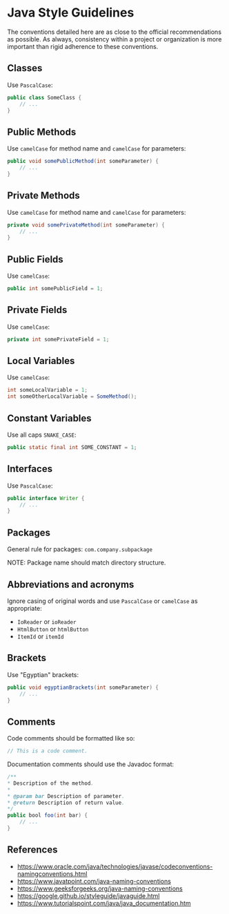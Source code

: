 # Java Style Guidelines
The conventions detailed here are as close to the official recommendations as possible. As always, consistency within a project or organization is more important than rigid adherence to these conventions.

## Classes
Use `PascalCase`:
```java
public class SomeClass {
    // ...
}
```

## Public Methods
Use `camelCase` for method name and `camelCase` for parameters:
```java
public void somePublicMethod(int someParameter) {
    // ...
}
```

## Private Methods
Use `camelCase` for method name and `camelCase` for parameters:
```java
private void somePrivateMethod(int someParameter) {
    // ...
}
```

## Public Fields
Use `camelCase`:
```java
public int somePublicField = 1;
```

## Private Fields
Use `camelCase`:
```java
private int somePrivateField = 1;
```

## Local Variables
Use `camelCase`:
```java
int someLocalVariable = 1;
int someOtherLocalVariable = SomeMethod();
```

## Constant Variables
Use all caps `SNAKE_CASE`:
```java
public static final int SOME_CONSTANT = 1;
```

## Interfaces
Use `PascalCase`:
```java
public interface Writer {
    // ...
}
```

## Packages
General rule for packages:
`com.company.subpackage`

NOTE: Package name should match directory structure.

## Abbreviations and acronyms
Ignore casing of original words and use `PascalCase` or `camelCase` as appropriate:
- `IoReader` or `ioReader`
- `HtmlButton` or `htmlButton`
- `ItemId` or `itemId`

## Brackets
Use "Egyptian" brackets:
```java
public void egyptianBrackets(int someParameter) {
    // ...
}
```

## Comments
Code comments should be formatted like so:
```java
// This is a code comment.
```

Documentation comments should use the Javadoc format:
```java
/**
* Description of the method.
*
* @param bar Description of parameter.
* @return Description of return value.
*/
public bool foo(int bar) {
    // ...
}
```

## References
- https://www.oracle.com/java/technologies/javase/codeconventions-namingconventions.html
- https://www.javatpoint.com/java-naming-conventions
- https://www.geeksforgeeks.org/java-naming-conventions
- https://google.github.io/styleguide/javaguide.html
- https://www.tutorialspoint.com/java/java_documentation.htm